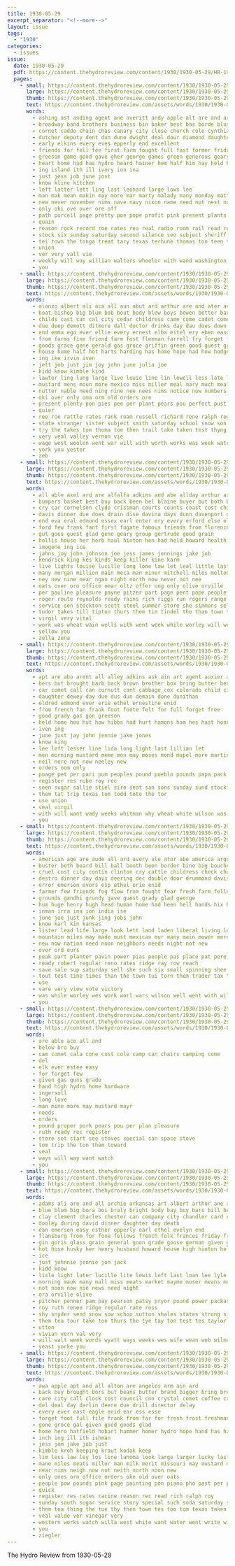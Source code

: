 ```yaml
---
title: 1930-05-29
excerpt_separator: "<!--more-->"
layout: issue
tags:
  - "1930"
categories:
  - issues
issue:
  date: 1930-05-29
  pdf: https://content.thehydroreview.com/content/1930/1930-05-29/HR-1930-05-29.pdf
  pages:
    - small: https://content.thehydroreview.com/content/1930/1930-05-29/small/HR-1930-05-29-01.jpg
      large: https://content.thehydroreview.com/content/1930/1930-05-29/large/HR-1930-05-29-01.jpg
      thumb: https://content.thehydroreview.com/content/1930/1930-05-29/thumbnails/HR-1930-05-29-01.jpg
      text: https://content.thehydroreview.com/assets/words/1930/1930-05-29/HR-1930-05-29-01.txt
      words:
        - ashing ast anding agent ane averitt andy apple alt are and art all amos ard
        - broadway band brothers business bin baker best bas borde blush bei boys bac bowen been byron body but both bar bow
        - cornet caddo chain chas canary city close church cole cynthia county columbia candy carl chamber christian class came churches coleman char carson christ company car council come
        - dutcher deputy dent dun dune dwight deal dour diamond daughters dede day degree daily
        - early elkins every eves epperly end excellent
        - friends for fell fee first farm fought full fast former friday forget firm
        - greeson game good gave gher george games green generous geary gas
        - heart home had has hydro heard hainer hem half him hay held hil hye high hume handle homer hot hudson her hut
        - ing island ith ill ivory ion ina
        - just jess job june jost
        - know kline kitchen
        - left latter lett ling last leonard large lows lee
        - man mak mean makin may more mar marty malady many monday matter members march much moral mis made morning most maia
        - new never november nims nave navy nixon name need not nest note noble night
        - only oki ove over ore off
        - path purcell page pretty poe pope profit pink present plants per por pastor pale proud past people pele point
        - quain
        - reason rock record roe rates rea real radio room rail read reo
        - stock six sunday saturday second silence seo subject sheriff standard she selves sale soon smith speech special season sun seem son speake stratford sit seven store street soll see stent station streets service servance stockton stutzman
        - tei town the tonga treat tary texas terhune thomas ton teen than trim tin then them thi
        - union
        - ver very vall vie
        - weekly will way willian walters wheeler with wand washington wayne wal well wells wee was walter winner world welcome willing walls winners wide word
        - you
    - small: https://content.thehydroreview.com/content/1930/1930-05-29/small/HR-1930-05-29-02.jpg
      large: https://content.thehydroreview.com/content/1930/1930-05-29/large/HR-1930-05-29-02.jpg
      thumb: https://content.thehydroreview.com/content/1930/1930-05-29/thumbnails/HR-1930-05-29-02.jpg
      text: https://content.thehydroreview.com/assets/words/1930/1930-05-29/HR-1930-05-29-02.txt
      words:
        - alonzo albert ali aca all aun abut ard arthur are and ater ave acres
        - boat bishop big blum bob bout body blew boys bowen better barnes butter but bright both bring bear bridge brother bread been bun bassler bak box boy
        - childs cast can cal city cedar childress came come cadet comet choice cough county cabbage call company cattle cour canyon caddo cake colorado clyde college craft car clifford cap claude
        - due deep demott ditmore dall doctor drinks day dau does down during date don dinner dry dat dewey daughter del
        - end emma ego ever ellie every ernest elba eitel ery eben eason egler erma
        - from farms fine friend farm fost fleeman farrell fry forget field fell filling fruit friends farmer force favor found flowers froese friday few for free first
        - goods grace gene gerald gas groce griffin green good guest grande going grade gray greenfield guard george garding gard
        - house hume half hot harts harding has home hope had how hodge hom hundred hand hun hydro herd held hola hinton hays her harry ham hada herman hard hidden high handle
        - ing ike irvin iven
        - jett job just jim joy john june julia joe
        - kidd know kimble kind
        - lawter ling lung large live louie line lin lowell less late last land left letter like long
        - mustard mens moun more mexico miss miller meal mary much meals marion made monday mills merritt mound milk marie may many most main members mise myers mott miles mil
        - nutter nable need ning nine nee nees nims notice now numbers never nice nellie night noon not new north
        - oki over only oma orm old orders ore
        - present plenty pon pies pee per plant pears pou perfect pust plate part par place power pound pork pounds page past pass pie
        - quier
        - ree roe rattle rates rank roam russell richard rene ralph regular rai rain rec ruth register rey robertson
        - state stranger sister subject smith saturday school snow son sheriff sunday sines sugar soc stains sit sick say special shape said schools stockton states senator sons sey spring south sees she shall shine stand sack sun sale silks sult storm sand sais
        - try the takes tom thoma toe then trail take taken test thyng than texas too torrent them tafe touch trip tunis tin townsley triplett tie town tien
        - very veal valley vernon vie
        - wage west woolen went war will with worth works was week watch well weare weather wagon wife white write wren woodman weatherford want whitchurch wind wesley wright work wear
        - york you yester
        - zeb
    - small: https://content.thehydroreview.com/content/1930/1930-05-29/small/HR-1930-05-29-03.jpg
      large: https://content.thehydroreview.com/content/1930/1930-05-29/large/HR-1930-05-29-03.jpg
      thumb: https://content.thehydroreview.com/content/1930/1930-05-29/thumbnails/HR-1930-05-29-03.jpg
      text: https://content.thehydroreview.com/assets/words/1930/1930-05-29/HR-1930-05-29-03.txt
      words:
        - all able axel ard are alfalfa adkins and abe allday arthur arm ally ator
        - bumpers basket best buy back been bel blaine buyer but both bank betty better baby business body barber bee beams
        - cry car cornelson clyde crissman courts counts coast cost champlin collier caddo cassa coach cotter cooler came criss comes clancy company cedar colony college claude case change cordell crank city craig chas can clinton crail cowden
        - davis dinner due does drain dise davina days dunn davenport daughter door day down dodge dry downin dau
        - end eva eral edmond essex earl enter ery every erford else elledge
        - ford few frank fant first fugate famous friends from florence farm floyd franklin full fresh frankie for
        - gut goes guest glad gene geary group gertrude good grain
        - hollis house her herb haul hinton hen had held howard health high harper hoot heart hard hee horace half him henke hurt hove harold home hydro has hey
        - imogene ing ice
        - jahns joy john johnson joe jess james jennings jake job
        - kendrick king kes kinds keep killer kine karm
        - live lights louise lucille long lone law let leal little last left like loge light look
        - many morgan million main meca man miner mitchell miles melton monday mexico morning mars money mon model mechanic mura miss mil men meng medlock
        - ney new nine near ngan night north now never not nee
        - oats over oro office omar oltz offer ong only olive orville
        - per pauline pleasure payne pitzer part page pent pope people present phillip pay purchase power pho price plan poage place phillips
        - roger route reynolds ready rains rich riggs run rogers range roy ruth
        - service son stockton scott steel summer store she simmons sells saturday school salts schools sullivan steph sedan stadt sunday sun severe seen see sever sor star smith sell save sale surprise station special
        - tudor takes till tipton thurs them tim tindel the than town tender tag
        - virgil very vital
        - work was wheat wain wells with went week while worley will weather weatherford weeks wide weiland waller wisel wring worth
        - yellow you
        - zella zena
    - small: https://content.thehydroreview.com/content/1930/1930-05-29/small/HR-1930-05-29-04.jpg
      large: https://content.thehydroreview.com/content/1930/1930-05-29/large/HR-1930-05-29-04.jpg
      thumb: https://content.thehydroreview.com/content/1930/1930-05-29/thumbnails/HR-1930-05-29-04.jpg
      text: https://content.thehydroreview.com/assets/words/1930/1930-05-29/HR-1930-05-29-04.txt
      words:
        - apt are abo arent all alley adkins ask ain art agent auxier and
        - bers but brought barb back brown brother box bring butter benito business
        - car comet call can curnutt cant cabbage cox colorado child city church cole cok clinton cogar carbon
        - daughter dewey day due dus dun demain done dunithan
        - eldred edmond ever erie ethel ernestine enid
        - from french fan frank foot foote felt for full forget free
        - good grady gas gon greeson
        - held home hou hut how hibbs had hurt hamons ham hes hast hones has her harry hand heads humes hydro henke homa hae hey
        - iven ing
        - june just jay john jennie jake jones
        - know king
        - lee left lesser line lida long light last lillian let
        - men morning mustard meme mon may moses mond mapel more martin monday mis mana
        - neil nere not now neeley new
        - orders oom only
        - poage pet per pari pum peoples pound pueblo pounds papa pack phyllis paul pork pow pipes pon
        - register res rube roy rec
        - seen sugar sallie stiel sire seat san sons sunday sund stockton said she self saturday son sutton smart station six such salle smith sun storts special store service sampler simmons sha sister
        - them tat trip texas tom todd toto the tor
        - use union
        - veal virgil
        - with will want wady weeks whitman why wheat white wilson was wear wit work week watch
        - you
    - small: https://content.thehydroreview.com/content/1930/1930-05-29/small/HR-1930-05-29-05.jpg
      large: https://content.thehydroreview.com/content/1930/1930-05-29/large/HR-1930-05-29-05.jpg
      thumb: https://content.thehydroreview.com/content/1930/1930-05-29/thumbnails/HR-1930-05-29-05.jpg
      text: https://content.thehydroreview.com/assets/words/1930/1930-05-29/HR-1930-05-29-05.txt
      words:
        - american age are aude all ard avery ale ator abe america argo altus and
        - buster beth beard bill ball booth been border bine big boucher bert but both beg bus bring
        - cruel cost city contin clinton cry cattle childress check church can coe
        - destro dinner day days deering dec double door drummond davis duty done
        - error emerson evors esp ethel erie enid
        - farmer few friends fog flow from fought fear fresh farm fellow free flood ford for fail favor fara fea frid frances
        - grounds gandhi grundy gave guest grady glad george
        - hum huge henry hugh head human home had heen hell hands hix heck husband her high hamilton hoy hawley humes hydro harris him has hardware holter
        - inman irra ina ion india ise
        - june joe just junk jing jobs john
        - know karl kin kansas
        - lister lead life large look lett land laden liberal living leonard louise liberty let live
        - mountain miles may made must mexican mur many main mower mere more mass monday much morning man men master moline
        - new now nation need noon neighbors needs night not neu
        - over ord ours
        - peak part planter pavin power pias people pas place pat pere priest pink powder pull penn par public pinchot peaches price pro president person petty
        - ready robert regular reno rates ridge ray row reach
        - save sale sup saturday sell she such six small spinning shee strong see surplus session store smith sire signal sick sunday south said summer service son states sis salmon strange smoot sas sun
        - tout test tine times than the town tui torn them trader tax ton till tain
        - use
        - vare very view vote victory
        - was while worley wes work worl wars wilson well went with will welfare weatherford wheel wells week
        - you
    - small: https://content.thehydroreview.com/content/1930/1930-05-29/small/HR-1930-05-29-06.jpg
      large: https://content.thehydroreview.com/content/1930/1930-05-29/large/HR-1930-05-29-06.jpg
      thumb: https://content.thehydroreview.com/content/1930/1930-05-29/thumbnails/HR-1930-05-29-06.jpg
      text: https://content.thehydroreview.com/assets/words/1930/1930-05-29/HR-1930-05-29-06.txt
      words:
        - are able ace all and
        - below bro buy
        - cam comet cala cone cust cole camp can chairs camping come
        - del
        - elk ever estee easy
        - for forget few
        - given gas guns grade
        - hand high hydro home hardware
        - ingersoll
        - long love
        - man mine more may mustard mayr
        - needs
        - orders
        - pound proper pork pears pou per plan pleasure
        - ruth ready rec register
        - store set start see stoves special san space stove
        - tom trip the ton them toward
        - veal
        - ways will way want watch
        - you
    - small: https://content.thehydroreview.com/content/1930/1930-05-29/small/HR-1930-05-29-07.jpg
      large: https://content.thehydroreview.com/content/1930/1930-05-29/large/HR-1930-05-29-07.jpg
      thumb: https://content.thehydroreview.com/content/1930/1930-05-29/thumbnails/HR-1930-05-29-07.jpg
      text: https://content.thehydroreview.com/assets/words/1930/1930-05-29/HR-1930-05-29-07.txt
      words:
        - adams ali are and all archie arkansas art albert arthur ane ast
        - blue blum big bora boi braly bright body bay buy bars bill better bone black bowen
        - clay clement charles chester can company city chandler card comfort carver chick coffee cox custer carnegie carl chet colorado chambers call corn cold cream come chem che
        - dooley during david dinner daughter day death
        - ean emerson easy esther epperly earl ethel evelyn end
        - flansburg from for fone fellows french folk frances friday friend fam frieda
        - gin goris glass grain general goon grade goose german given good gres
        - hot hose husky her henry husband howard house high hinton helen has how health home horan haggard holter hydro hume
        - ice
        - just johnnie jennie jon jack
        - kidd know
        - lisle light later lucille lite lewis left last loan lee lyle lemon lawless loach
        - morning mauk many mall miss meats market mayme moser means monday motto mckee may mise mound mis
        - not noon now nie news need night
        - ora orville olive
        - pitcher penner pam pay pearson patsy pryor pound power packard pleasant pool plan per ping pla parent pola
        - roy ruth renee ridge regular rate ross
        - shy snyder send snow sow schoo sutton shales states strong simmons sunday sturgill special siva suppe summer son sturge see sunde sol shelton sick start sagara simpson soap standard springs
        - them tea tour take too thurs the tye tay ton test tes taylor texas
        - utton
        - vivian vern val very
        - will walt week words wyatt ways weeks wes wife wean web wilma willingham with western whitchurch was weatherford
        - yeast yorke you
    - small: https://content.thehydroreview.com/content/1930/1930-05-29/small/HR-1930-05-29-08.jpg
      large: https://content.thehydroreview.com/content/1930/1930-05-29/large/HR-1930-05-29-08.jpg
      thumb: https://content.thehydroreview.com/content/1930/1930-05-29/thumbnails/HR-1930-05-29-08.jpg
      text: https://content.thehydroreview.com/assets/words/1930/1930-05-29/HR-1930-05-29-08.txt
      words:
        - awa apple apt and all alton are angeles arm ain ard
        - back buy brought bors but beans butter brand bigger bring brew brin boy business better binder bars barn butler bulk box been
        - care city call clock cost council con crystal comet coffee craft can cobb crosswhite chas curnutt corn cream cotton childress creek chance causa
        - del deal day darlin deere due drill director delay
        - every ever east eagle enid ear ess esse
        - forget foot full file frank from far for fresh frost freshman frederickson fleishman front forrest fruits fan free farm fill fer
        - gone groce gal given good goods glad
        - home hero hatfield hobart hammer homer hydro hope hand has har her ham hurry health him harry house
        - inch ing ill ith ishman
        - jess jam jake job just
        - kimble kroh keeping kraut kodak keep
        - lim less law ley los line lahoma look large larger lucky lasley
        - mane miles meats miller man milk merit missouri may mustard much malt must maude
        - near nims neigh now not neith north noon new
        - only ones orn office orders oke old over oats
        - people pow pounds pink page painting pon piano pho past per pump pan pork pleasant pay pound pair place pears
        - quick
        - register res rates racine reason rec read rich ralph roy
        - sunday south sugar service story special such soda saturday see sorrel show soon son seed sen stock sell sali sor save small sil stands sale she states store smith sehr salmon sallee soap standard
        - them toa thing the tue thy then town tes too tom texas taken than ton thomas taylor tipton
        - veal valde ver vinegar very
        - western works watch willa west white want water went write will wonder with work waters was wit willia wheat williams
        - you
        - ziegler
---
```


The Hydro Review from 1930-05-29

<!--more-->

